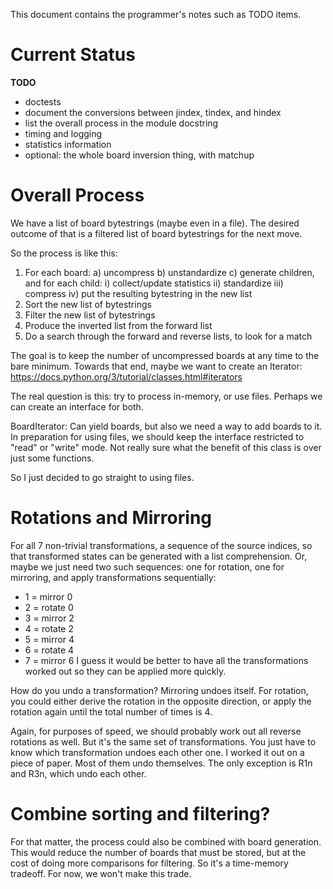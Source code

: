 This document contains the programmer's notes such as TODO items.

# Current Status

__TODO__
- doctests
- document the conversions between jindex, tindex, and hindex
- list the overall process in the module docstring
- timing and logging
- statistics information
- optional: the whole board inversion thing, with matchup

# Overall Process

We have a list of board bytestrings (maybe even in a file).
The desired outcome of that is a filtered list of board bytestrings for the next move.

So the process is like this:
1) For each board:
  a) uncompress
  b) unstandardize
  c) generate children, and for each child:
    i) collect/update statistics
    ii) standardize
    iii) compress
    iv) put the resulting bytestring in the new list
2) Sort the new list of bytestrings
3) Filter the new list of bytestrings
4) Produce the inverted list from the forward list
5) Do a search through the forward and reverse lists, to look for a match

The goal is to keep the number of uncompressed boards at any time to the bare minimum.
Towards that end, maybe we want to create an Iterator:
https://docs.python.org/3/tutorial/classes.html#iterators

The real question is this:
try to process in-memory, or use files.
Perhaps we can create an interface for both.

BoardIterator:
Can yield boards, but also we need a way to add boards to it.
In preparation for using files, we should keep the interface restricted to
"read" or "write" mode.
Not really sure what the benefit of this class is over just some functions.

So I just decided to go straight to using files.

# Rotations and Mirroring

For all 7 non-trivial transformations, a sequence
of the source indices,
so that transformed states can be generated with a list comprehension.
Or, maybe we just need two such sequences: one for rotation, one for mirroring,
and apply transformations sequentially:
  - 1 = mirror 0
  - 2 = rotate 0
  - 3 = mirror 2
  - 4 = rotate 2
  - 5 = mirror 4
  - 6 = rotate 4
  - 7 = mirror 6
I guess it would be better to have all the transformations worked out so they can be applied more quickly.

How do you undo a transformation?
Mirroring undoes itself.
For rotation,
you could either derive the rotation in the opposite direction,
or apply the rotation again until the total number of times is 4.

Again, for purposes of speed, we should probably work out all reverse rotations as well.
But it's the same set of transformations.
You just have to know which transformation undoes each other one.
I worked it out on a piece of paper.
Most of them undo themselves.
The only exception is R1n and R3n, which undo each other.

# Combine sorting and filtering?
For that matter, the process could also be combined with board generation.
This would reduce the number of boards that must be stored,
but at the cost of doing more comparisons for filtering.
So it's a time-memory tradeoff.
For now, we won't make this trade.

